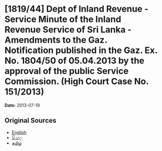# [1819/44] Dept of Inland Revenue - Service Minute of the Inland Revenue Service of Sri Lanka - Amendments to the Gaz. Notification published in the Gaz. Ex. No. 1804/50 of 05.04.2013 by the approval of the public Service Commission. (High Court Case No. 151/2013)

**Date:** 2013-07-19

## Original Sources

- [English](https://documents.gov.lk/view/extra-gazettes/2013/7/1819-44_E.pdf)
- [සිංහල](https://documents.gov.lk/view/extra-gazettes/2013/7/1819-44_S.pdf)
- [தமிழ்](https://documents.gov.lk/view/extra-gazettes/2013/7/1819-44_T.pdf)
